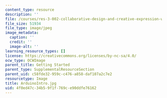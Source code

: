 ```yaml
---
content_type: resource
description: ''
file: /courses/res-3-002-collaborative-design-and-creative-expression-with-arduino-microcontrollers-january-iap-2017/4f0ed47c34b59f1f769ce90ddfe76162_ArduinoIntro.jpg
file_size: 51934
file_type: image/jpeg
image_metadata:
  caption: ''
  credit: ''
  image-alt: ''
learning_resource_types: []
license: https://creativecommons.org/licenses/by-nc-sa/4.0/
ocw_type: OCWImage
parent_title: Getting Started
parent_type: SupplementalResourceSection
parent_uid: c58fde32-959c-c476-a858-daf107a2c7e2
resourcetype: Image
title: ArduinoIntro.jpg
uid: 4f0ed47c-34b5-9f1f-769c-e90ddfe76162
---
```

